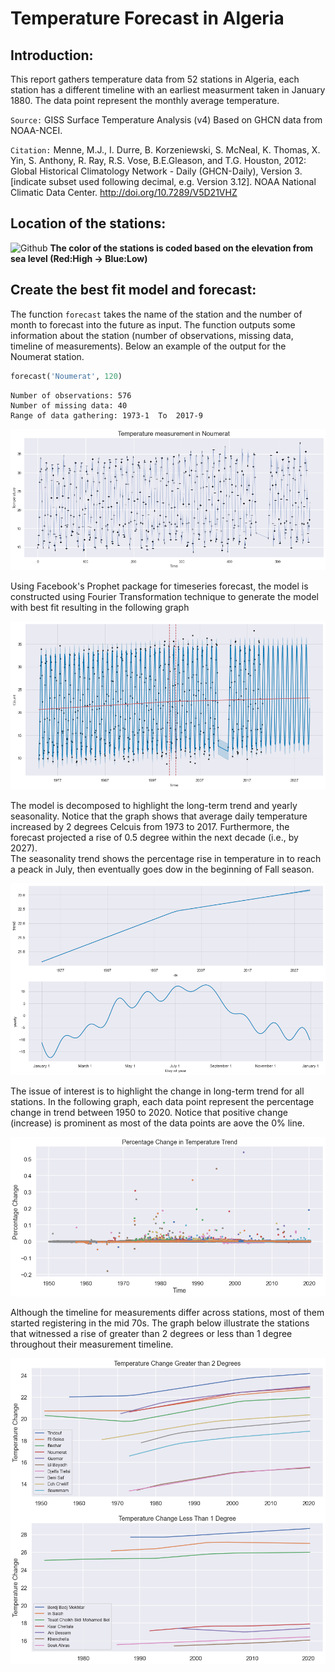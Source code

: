 # Temperature Forecast in Algeria

## Introduction:
This report gathers temperature data from 52 stations in Algeria, each station has a different timeline with an earliest measurment taken in January 1880. The data point represent the monthly average temperature.

```Source:``` GISS Surface Temperature Analysis (v4) Based on GHCN data from NOAA-NCEI.

```Citation:``` Menne, M.J., I. Durre, B. Korzeniewski, S. McNeal, K. Thomas, X. Yin, S. Anthony, R. Ray, 
R.S. Vose, B.E.Gleason, and T.G. Houston, 2012: Global Historical Climatology Network - 
Daily (GHCN-Daily), Version 3. [indicate subset used following decimal, 
e.g. Version 3.12]. 
NOAA National Climatic Data Center. http://doi.org/10.7289/V5D21VHZ  
  
  
## Location of the stations:
![Github](https://github.com/Tahahaha7/Temperature_Forecast_Algeria/blob/master/dz_stations.png)
**The color of the stations is coded based on the elevation from sea level (Red:High → Blue:Low)**  
  
  
## Create the best fit model and forecast:
The function ```forecast``` takes the name of the station and the number of month to forecast into the future as input. The function outputs some information about the station (number of observations, missing data, timeline of measurements). Below an example of the output for the Noumerat station.
```python
forecast('Noumerat', 120)
```
```
Number of observations: 576
Number of missing data: 40
Range of data gathering: 1973-1  To  2017-9
```
![Github](https://github.com/Tahahaha7/Temperature_Forecast_Algeria/blob/master/noumerat.png)  
    
        
Using Facebook's Prophet package for timeseries forecast, the model is constructed using Fourier Transformation technique to generate the model with best fit resulting in the following graph

![Github](https://github.com/Tahahaha7/Temperature_Forecast_Algeria/blob/master/noumerat_model.png)
  
    
      
The model is decomposed to highlight the long-term trend and yearly seasonality. Notice that the graph shows that average daily temperature increased by 2 degrees Celcuis from 1973 to 2017. Furthermore, the forecast projected a rise of 0.5 degree within the next decade (i.e., by 2027).  
The seasonality trend shows the percentage rise in temperature in to reach a peack in July, then eventually goes dow in the beginning of Fall season.

![Github](https://github.com/Tahahaha7/Temperature_Forecast_Algeria/blob/master/noumerat_forecast.png)  
  
  
  
The issue of interest is to highlight the change in long-term trend for all stations. In the following graph, each data point represent the percentage change in trend between 1950 to 2020. Notice that positive change (increase) is prominent as most of the data points are aove the 0% line.  
  
![Github](https://github.com/Tahahaha7/Temperature_Forecast_Algeria/blob/master/percentage_change.png)  
  
  
Although the timeline for measurements differ across stations, most of them started registering in the mid 70s. The graph below illustrate the stations that witnessed a rise of greater than 2 degrees or less than 1 degree throughout their measurement timeline.  
  
![Github](https://github.com/Tahahaha7/Temperature_Forecast_Algeria/blob/master/temp_change.png)
